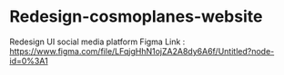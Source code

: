 # Redesign-cosmoplanes-website
Redesign UI social media platform
Figma Link : https://www.figma.com/file/LFqjgHhN1ojZA2A8dy6A6f/Untitled?node-id=0%3A1
